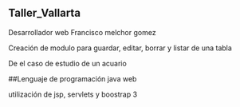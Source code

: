 ## Taller_Vallarta
Desarrollador web Francisco melchor gomez 

Creación de modulo para guardar, editar, borrar y listar de una tabla 

De el caso de estudio de un acuario

##Lenguaje de programación java web

utilización de jsp, servlets y boostrap 3

